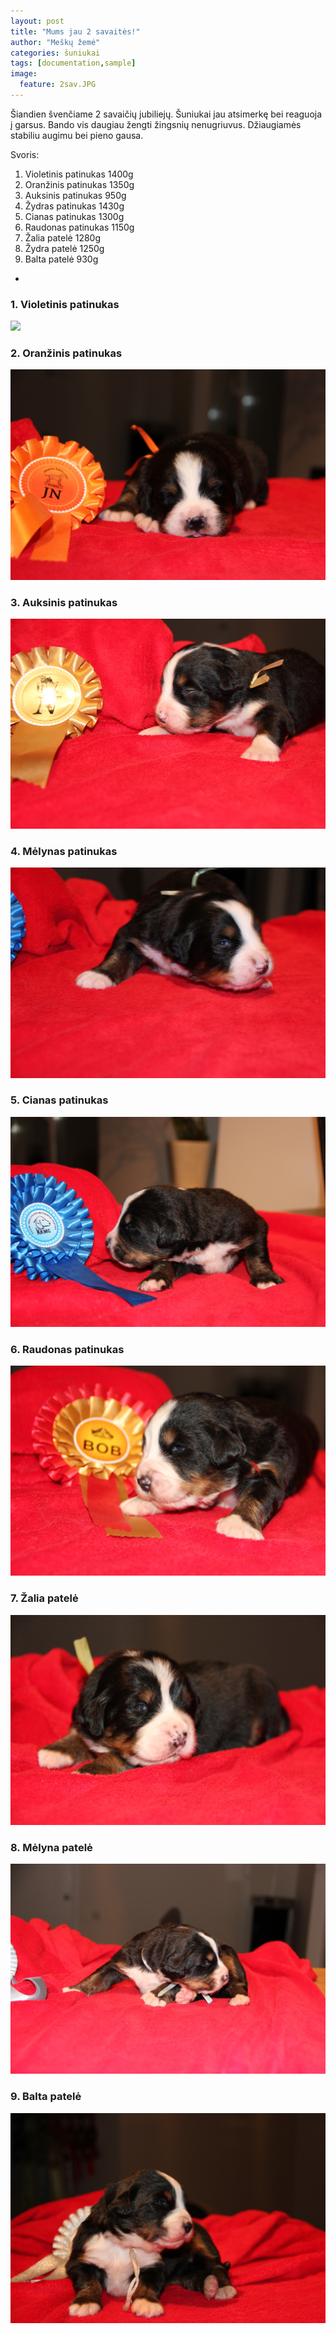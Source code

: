 ```yaml
---
layout: post
title: "Mums jau 2 savaitės!"
author: "Meškų žemė"
categories: šuniukai
tags: [documentation,sample]
image:
  feature: 2sav.JPG
---
```


Šiandien švenčiame 2 savaičių jubiliejų. Šuniukai jau atsimerkę bei reaguoja į garsus. Bando vis daugiau žengti žingsnių nenugriuvus. Džiaugiamės stabiliu augimu bei pieno gausa.

Svoris:
1. Violetinis patinukas 1400g
1. Oranžinis patinukas 1350g
1. Auksinis patinukas 950g
1. Žydras patinukas 1430g
1. Cianas patinukas 1300g
1. Raudonas patinukas 1150g
1. Žalia patelė 1280g
1. Žydra patelė 1250g
1. Balta patelė 930g

-


### 1. Violetinis patinukas
<img src="{{ site.github.url }}/assets/img/violetboy2w.jpg">

### 2. Oranžinis patinukas


![Image of Yaktocat](/assets/img/orangeboy2w.jpg)
### 3. Auksinis patinukas


![Image of Yaktocat](/assets/img/goldenboy2w.jpg)
### 4. Mėlynas patinukas


![Image of Yaktocat](/assets/img/blueboy2w.jpg)
### 5. Cianas patinukas


![Image of Yaktocat](/assets/img/cyanboy2w.jpg)
### 6. Raudonas patinukas


![Image of Yaktocat](/assets/img/redboy2w.jpg)
### 7. Žalia patelė


![Image of Yaktocat](/assets/img/greengirl2w.jpg)
### 8. Mėlyna patelė


![Image of Yaktocat](/assets/img/bluegirl2w.jpg)
### 9. Balta patelė



![Image of Yaktocat](/assets/img/whitegirl2w.jpg)
